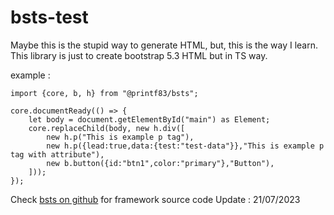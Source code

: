 # bsts-test

Maybe this is the stupid way to generate HTML, but, this is the way I learn. 
This library is just to create bootstrap 5.3 HTML but in TS way.

example :

```
import {core, b, h} from "@printf83/bsts";

core.documentReady(() => {
	let body = document.getElementById("main") as Element;
	core.replaceChild(body, new h.div([
        new h.p("This is example p tag"),
        new h.p({lead:true,data:{test:"test-data"}},"This is example p tag with attribute"),
        new b.button({id:"btn1",color:"primary"},"Button"),
    ]));
});
```

Check [bsts on github](https://github.com/printf83/bsts) for framework source code
Update : 21/07/2023